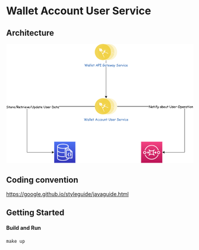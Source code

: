 # Wallet Account User Service

## Architecture

![image info](./src/main/resources/static/img/WalletAccountUser_Arch.png)

## Coding convention
https://google.github.io/styleguide/javaguide.html

## Getting Started

#### Build and Run
```
make up
```
